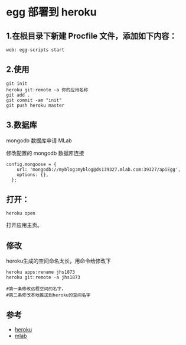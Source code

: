 # egg 部署到 heroku


## 1.在根目录下新建 Procfile 文件，添加如下内容：

```
web: egg-scripts start
```


## 2.使用

```
git init
heroku git:remote -a 你的应用名称
git add .
git commit -am "init"
git push heroku master
```


## 3.数据库

mongodb 数据库申请 MLab

修改配置的 mongodb 数据库连接

```
config.mongoose = {
    url: 'mongodb://myblog:myblog@ds139327.mlab.com:39327/apiEgg',
    options: {},
  };
```


## 打开：

```
heroku open
```

打开应用主页。


## 修改

heroku生成的空间命名太长，用命令给修改下

```
heroku apps:rename jhs1873
heroku git:remote -a jhs1873

#第一条修改远程空间的名字，
#第二条修改本地推送到heroku的空间名字
```


## 参考
- [heroku](https://www.heroku.com/)
- [mlab](https://mlab.com/)
